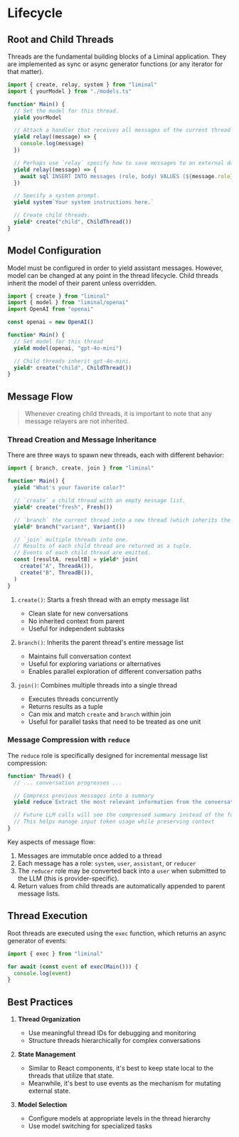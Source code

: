 # Lifecycle

## Root and Child Threads

Threads are the fundamental building blocks of a Liminal application. They are implemented as sync
or async generator functions (or any iterator for that matter).

```ts
import { create, relay, system } from "liminal"
import { yourModel } from "./models.ts"

function* Main() {
  // Set the model for this thread.
  yield yourModel

  // Attach a handler that receives all messages of the current thread (not children).
  yield relay((message) => {
    console.log(message)
  })

  // Perhaps use `relay` specify how to save messages to an external database.
  yield relay((message) => {
    await sql`INSERT INTO messages (role, body) VALUES (${message.role}, ${message.body})`
  })

  // Specify a system prompt.
  yield system`Your system instructions here.`

  // Create child threads.
  yield* create("child", ChildThread())
}
```

## Model Configuration

Model must be configured in order to yield assistant messages. However, model can be changed at any
point in the thread lifecycle. Child threads inherit the model of their parent unless overridden.

```ts
import { create } from "liminal"
import { model } from "liminal/openai"
import OpenAI from "openai"

const openai = new OpenAI()

function* Main() {
  // Set model for this thread
  yield model(openai, "gpt-4o-mini")

  // Child threads inherit gpt-4o-mini.
  yield* create("child", ChildThread())
}
```

## Message Flow

> Whenever creating child threads, it is important to note that any message relayers are not
> inherited.

### Thread Creation and Message Inheritance

There are three ways to spawn new threads, each with different behavior:

```ts
import { branch, create, join } from "liminal"

function* Main() {
  yield "What's your favorite color?"

  // `create` a child thread with an empty message list.
  yield* create("fresh", Fresh())

  // `branch` the current thread into a new thread (which inherits the current thread's message list).
  yield* branch("variant", Variant())

  // `join` multiple threads into one.
  // Results of each child thread are returned as a tuple.
  // Events of each child thread are emitted.
  const [resultA, resultB] = yield* join(
    create("A", ThreadA()),
    create("B", ThreadB()),
  )
}
```

1. `create()`: Starts a fresh thread with an empty message list
   - Clean slate for new conversations
   - No inherited context from parent
   - Useful for independent subtasks

2. `branch()`: Inherits the parent thread's entire message list
   - Maintains full conversation context
   - Useful for exploring variations or alternatives
   - Enables parallel exploration of different conversation paths

3. `join()`: Combines multiple threads into a single thread
   - Executes threads concurrently
   - Returns results as a tuple
   - Can mix and match `create` and `branch` within join
   - Useful for parallel tasks that need to be treated as one unit

### Message Compression with `reduce`

The `reduce` role is specifically designed for incremental message list compression:

```ts
function* Thread() {
  // ... conversation progresses ...

  // Compress previous messages into a summary
  yield reduce`Extract the most relevant information from the conversation.`

  // Future LLM calls will see the compressed summary instead of the full history
  // This helps manage input token usage while preserving context
}
```

Key aspects of message flow:

1. Messages are immutable once added to a thread
2. Each message has a role: `system`, `user`, `assistant`, or `reducer`
3. The `reducer` role may be converted back into a `user` when submitted to the LLM (this is
   provider-specific).
4. Return values from child threads are automatically appended to parent message lists.

## Thread Execution

Root threads are executed using the `exec` function, which returns an async generator of events:

```ts
import { exec } from "liminal"

for await (const event of exec(Main())) {
  console.log(event)
}
```

## Best Practices

1. **Thread Organization**
   - Use meaningful thread IDs for debugging and monitoring
   - Structure threads hierarchically for complex conversations

2. **State Management**
   - Similar to React components, it's best to keep state local to the threads that utilize that
     state.
   - Meanwhile, it's best to use events as the mechanism for mutating external state.

3. **Model Selection**
   - Configure models at appropriate levels in the thread hierarchy
   - Use model switching for specialized tasks
